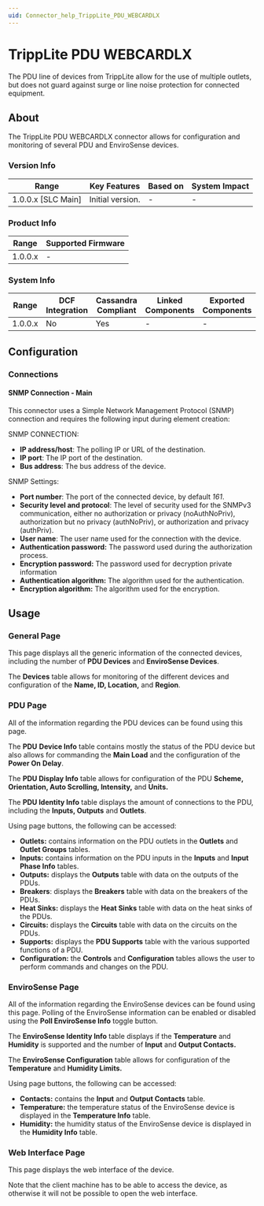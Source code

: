 ```yaml
---
uid: Connector_help_TrippLite_PDU_WEBCARDLX
---
```


# TrippLite PDU WEBCARDLX

 The PDU line of devices from TrippLite allow for the use of multiple outlets, but does not guard against surge or line noise protection for connected equipment.

## About

The TrippLite PDU WEBCARDLX connector allows for configuration and monitoring of several PDU and EnviroSense devices.

### Version Info

| Range            | Key Features | Based on | System Impact |
|----------------------|------------------|--------------|-------------------|
| 1.0.0.x [SLC Main] | Initial version. | -           | -                |

### Product Info

| Range | Supported Firmware |
|-----------|------------------------|
| 1.0.0.x   | -                     |

### System Info

| Range | DCF Integration | Cassandra Compliant | Linked Components | Exported Components |
|-----------|---------------------|-------------------------|-----------------------|-------------------------|
| 1.0.0.x   | No                  | Yes                     | -                    | -                      |

## Configuration

### Connections

#### SNMP Connection - Main

This connector uses a Simple Network Management Protocol (SNMP) connection and requires the following input during element creation:

SNMP CONNECTION:

- **IP address/host**: The polling IP or URL of the destination.
- **IP port**: The IP port of the destination.
- **Bus address**: The bus address of the device.

SNMP Settings:

- **Port number**: The port of the connected device, by default *161*.
- **Security level and protocol**: The level of security used for the SNMPv3 communication, either no authorization or privacy (noAuthNoPriv), authorization but no privacy (authNoPriv), or authorization and privacy (authPriv).
- **User name**: The user name used for the connection with the device.
- **Authentication password:** The password used during the authorization process.
- **Encryption password:** The password used for decryption private information
- **Authentication algorithm:** The algorithm used for the authentication.
- **Encryption algorithm:** The algorithm used for the encryption.

## Usage

### General Page

This page displays all the generic information of the connected devices, including the number of **PDU Devices** and **EnviroSense Devices**.

The **Devices** table allows for monitoring of the different devices and configuration of the **Name, ID, Location,** and **Region**.

### PDU Page

All of the information regarding the PDU devices can be found using this page.

The **PDU** **Device Info** table contains mostly the status of the PDU device but also allows for commanding the **Main Load** and the configuration of the **Power On** **Delay**.

The **PDU Display Info** table allows for configuration of the PDU **Scheme, Orientation, Auto Scrolling, Intensity,** and **Units.**

The **PDU Identity Info** table displays the amount of connections to the PDU, including the **Inputs, Outputs** and **Outlets**.

Using page buttons, the following can be accessed:

- **Outlets:** contains information on the PDU outlets in the **Outlets** and **Outlet Groups** tables.
- **Inputs:** contains information on the PDU inputs in the **Inputs** and **Input Phase Info** tables.
- **Outputs:** displays the **Outputs** table with data on the outputs of the PDUs.
- **Breakers**: displays the **Breakers** table with data on the breakers of the PDUs.
- **Heat Sinks:** displays the **Heat Sinks** table with data on the heat sinks of the PDUs.
- **Circuits:** displays the **Circuits** table with data on the circuits on the PDUs.
- **Supports:** displays the **PDU Supports** table with the various supported functions of a PDU.
- **Configuration:** the **Controls** and **Configuration** tables allows the user to perform commands and changes on the PDU.

### EnviroSense Page

All of the information regarding the EnviroSense devices can be found using this page. Polling of the EnviroSense information can be enabled or disabled using the **Poll EnviroSense Info** toggle button.

The **EnviroSense Identity Info** table displays if the **Temperature** and **Humidity** is supported and the number of **Input** and **Output Contacts.**

The **EnviroSense Configuration** table allows for configuration of the **Temperature** and **Humidity Limits.**

Using page buttons, the following can be accessed:

- **Contacts:** contains the **Input** and **Output Contacts** table.
- **Temperature:** the temperature status of the EnviroSense device is displayed in the **Temperature Info** table.
- **Humidity:** the humidity status of the EnviroSense device is displayed in the **Humidity Info** table.

### Web Interface Page

This page displays the web interface of the device.

Note that the client machine has to be able to access the device, as otherwise it will not be possible to open the web interface.
